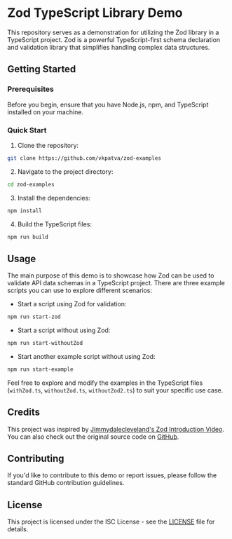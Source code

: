 # Zod TypeScript Library Demo

This repository serves as a demonstration for utilizing the Zod library in a TypeScript project. Zod is a powerful TypeScript-first schema declaration and validation library that simplifies handling complex data structures.

## Getting Started

### Prerequisites

Before you begin, ensure that you have Node.js, npm, and TypeScript installed on your machine.

### Quick Start

1. Clone the repository:

```bash
git clone https://github.com/vkpatva/zod-examples
```

2. Navigate to the project directory:

```bash
cd zod-examples
```

3. Install the dependencies:

```bash
npm install
```

4. Build the TypeScript files:

```bash
npm run build
```

## Usage

The main purpose of this demo is to showcase how Zod can be used to validate API data schemas in a TypeScript project. There are three example scripts you can use to explore different scenarios:

- Start a script using Zod for validation:

```bash
npm run start-zod
```

- Start a script without using Zod:

```bash
npm run start-withoutZod
```

- Start another example script without using Zod:

```bash
npm run start-example
```

Feel free to explore and modify the examples in the TypeScript files (`withZod.ts`, `withoutZod.ts`, `withoutZod2.ts`) to suit your specific use case.

## Credits

This project was inspired by [Jimmydalecleveland's Zod Introduction Video](https://youtu.be/evX18f-n4AI). You can also check out the original source code on [GitHub](https://github.com/Jimmydalecleveland/zod-introduction-video).

## Contributing

If you'd like to contribute to this demo or report issues, please follow the standard GitHub contribution guidelines.

## License

This project is licensed under the ISC License - see the [LICENSE](LICENSE) file for details.